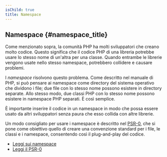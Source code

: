 ```yaml
---
isChild: true
title: Namespace
---
```


## Namespace {#namespace_title}

Come menzionato sopra, la comunità PHP ha molti sviluppatori che creano molto
codice. Questo significa che il codice PHP di una libreria potrebbe usare lo
stesso nome di un'altra per una classe. Quando entrambe le librerie vengono
usate nello stesso namespace, potrebbero collidere e causare problemi.

I _namespace_ risolvono questo problema. Come descritto nel manuale di PHP, si
può pensare ai namespace come directory del sistema operativo che dividono i
file; due file con lo stesso nome possono esistere in directory separate. Allo
stesso modo, due classi PHP con lo stesso nome possono esistere in namespace PHP
separati. È così semplice.

È importante inserire il codice in un namespace in modo che possa essere usato
da altri sviluppatori senza paura che esso collida con altre librerie.

Un modo consigliato per usare i namespace è descritto nel [PSR-0][psr0], che
si pone come obiettivo quello di creare una convenzione standard per i file, le
classi e i namespace, consentendo così il plug-and-play del codice.

* [Leggi sui namespace][namespaces]
* [Leggi il PSR-0][psr0]

[namespaces]: http://php.net/manual/en/language.namespaces.php
[psr0]: https://github.com/php-fig/fig-standards/blob/master/accepted/PSR-0.md

